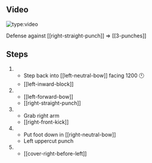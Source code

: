 ## Video

![type:video](https://www.youtube.com/embed/IXZ6kr4VHQw?start=104&end=123)

Defense against [[right-straight-punch]] ⇒ [[3-punches]]

## Steps

1.  - Step back into [[left-neutral-bow]] facing 1200 🕛
    - [[left-inward-block]]
2.  - [[left-forward-bow]]
    - [[right-straight-punch]]
3.  - Grab right arm
    - [[right-front-kick]]
4.  - Put foot down in [[right-neutral-bow]]
    - Left uppercut punch
5.  - [[cover-right-before-left]]
